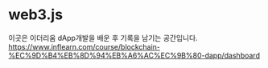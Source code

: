 # web3.js

이곳은 이더리움 dApp개발을 배운 후 기록을 남기는 공간입니다.
https://www.inflearn.com/course/blockchain-%EC%9D%B4%EB%8D%94%EB%A6%AC%EC%9B%80-dapp/dashboard



